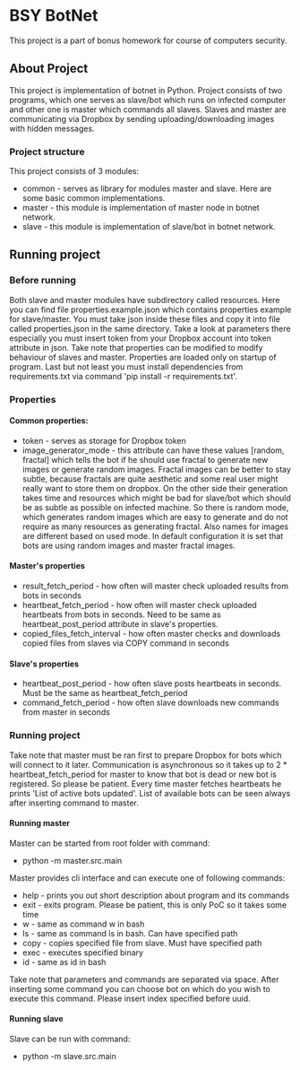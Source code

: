 # BSY BotNet
This project is a part of bonus homework for course of computers security.

## About Project
This project is implementation of botnet in Python. Project consists of two programs, which one serves as slave/bot which runs on infected computer and other one is master which commands all slaves.
Slaves and master are communicating via Dropbox by sending uploading/downloading images with hidden messages.

### Project structure
This project consists of 3 modules: 
- common - serves as library for modules master and slave. Here are some basic common implementations.
- master - this module is implementation of master node in botnet network.
- slave - this module is implementation of slave/bot in botnet network.

## Running project

### Before running
Both slave and master modules have subdirectory called resources.
Here you can find file properties.example.json which contains properties example for slave/master. You must take json inside
these files and copy it into file called properties.json in the same directory. Take a look at parameters there especially you must insert token from your Dropbox account into 
token attribute in json. Take note that properties can be modified to modify behaviour of slaves and master. Properties are loaded only on startup of program.
Last but not least you must install dependencies from requirements.txt via command 'pip install -r requirements.txt'.
### Properties
#### Common properties:
- token - serves as storage for Dropbox token 
- image_generator_mode - this attribute can have these values [random, fractal] which tells the bot if he should use fractal
to generate new images or generate random images. Fractal images can be better to stay subtle, because fractals are quite
aesthetic and some real user might really want to store them on dropbox. On the other side their generation takes time and resources
which might be bad for slave/bot which should be as subtle as possible on infected machine. So there is random mode, which generates random
images which are easy to generate and do not require as many resources as generating fractal. Also names for images are different
based on used mode. In default configuration it is set that bots are using random images and master fractal images.

#### Master's properties
- result_fetch_period - how often will master check uploaded results from bots in seconds
- heartbeat_fetch_period - how often will master check uploaded heartbeats from bots in seconds. Need to be same as heartbeat_post_period attribute in slave's properties.
- copied_files_fetch_interval - how often master checks and downloads copied files from slaves via COPY command in seconds

#### Slave's properties
- heartbeat_post_period - how often slave posts heartbeats in seconds. Must be the same as heartbeat_fetch_period
- command_fetch_period - how often slave downloads new commands from master in seconds

### Running project
Take note that master must be ran first to prepare Dropbox for bots which will connect to it later. Communication is asynchronous so it takes up to 2 * heartbeat_fetch_period
for master to know that bot is dead or new bot is registered. So please be patient. Every time master fetches heartbeats he prints
'List of active bots updated'. List of available bots can be seen always after inserting command to master.

#### Running master
Master can be started from root folder with command:
- python -m master.src.main

Master provides cli interface and can execute one of following commands:
- help - prints you out short description about program and its commands
- exit - exits program. Please be patient, this is only PoC so it takes some time
- w - same as command w in bash
- ls - same as command ls in bash. Can have specified path
- copy - copies specified file from slave. Must have specified path
- exec - executes specified binary
- id - same as id in bash

Take note that parameters and commands are separated via space.
After inserting some command you can choose bot on which do you wish to execute this command. Please insert index specified before uuid.

#### Running slave
Slave can be run with command:
- python -m slave.src.main


